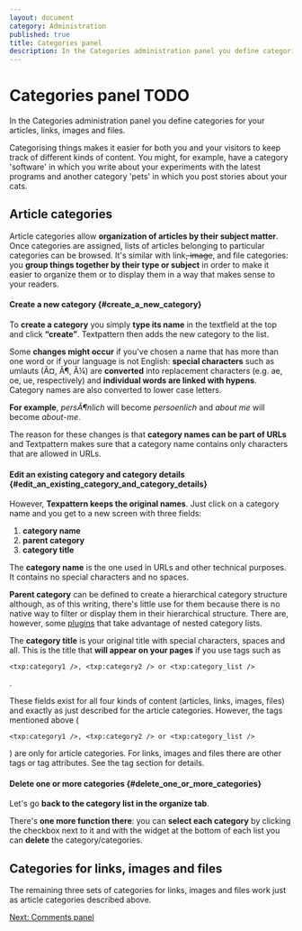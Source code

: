 ```yaml
---
layout: document
category: Administration
published: true
title: Categories panel
description: In the Categories administration panel you define categories for your articles, links, images and files.
---
```


# Categories panel TODO

In the Categories administration panel you define categories for your articles, links, images and files.

Categorising things makes it easier for both you and your visitors to keep track of different kinds of content. You might, for example, have a category 'software' in which you write about your experiments with the latest programs and another category 'pets' in which you post stories about your cats.

## Article categories

Article categories allow **organization of articles by their subject
matter**. Once categories are assigned, lists of articles belonging to
particular categories can be browsed. It's similar with link~~, image~~,
and file categories: you **group things together by their type or
subject** in order to make it easier to organize them or to display them
in a way that makes sense to your readers.

#### Create a new category {#create_a_new_category}

To **create a category** you simply **type its name** in the textfield
at the top and click **“create”**. Textpattern then adds the new
category to the list.

Some **changes might occur** if you've chosen a name that has more than
one word or if your language is not English: **special characters** such
as umlauts (Ã¤, Ã¶, Ã¼) are **converted** into replacement characters
(e.g. ae, oe, ue, respectively) and **individual words are linked with
hypens**. Category names are also converted to lower case letters.

**For example**, *persÃ¶nlich* will become *persoenlich* and *about me*
will become *about-me*.

The reason for these changes is that **category names can be part of
URLs** and Textpattern makes sure that a category name contains only
characters that are allowed in URLs.

#### Edit an existing category and category details {#edit_an_existing_category_and_category_details}

However, **Texpattern keeps the original names**. Just click on a
category name and you get to a new screen with three fields:

1.  **category name**
2.  **parent category**
3.  **category title**

The **category name** is the one used in URLs and other technical
purposes. It contains no special characters and no spaces.

**Parent category** can be defined to create a hierarchical category
structure although, as of this writing, there's little use for them
because there is no native way to filter or display them in their
hierarchical structure. There are, however, some
[plugins](http://textpattern.org/plugins) that take advantage of nested
category lists.

The **category title** is your original title with special characters,
spaces and all. This is the title that **will appear on your pages** if
you use tags such as

    <txp:category1 />, <txp:category2 /> or <txp:category_list />

.

These fields exist for all four kinds of content (articles, links,
images, files) and exactly as just described for the article categories.
However, the tags mentioned above (

    <txp:category1 />, <txp:category2 /> or <txp:category_list />

) are only for article categories. For links, images and files there are
other tags or tag attributes. See the tag section for details.

#### Delete one or more categories {#delete_one_or_more_categories}

Let's go **back to the category list in the organize tab**.

There's **one more function there**: you can **select each category** by
clicking the checkbox next to it and with the widget at the bottom of
each list you can **delete** the category/categories.

## Categories for links, images and files

The remaining three sets of categories for links, images and files work just as article categories described above.

[Next: Comments panel](http://docs.textpattern.io/administration/comments-panel)
